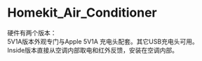 # Homekit_Air_Conditioner
硬件有两个版本：
<br>5V1A版本外观专门与Apple 5V1A 充电头配套。其它USB充电头可用。
<br>Inside版本直接从空调内部取电和红外反馈，安装在空调内部。
